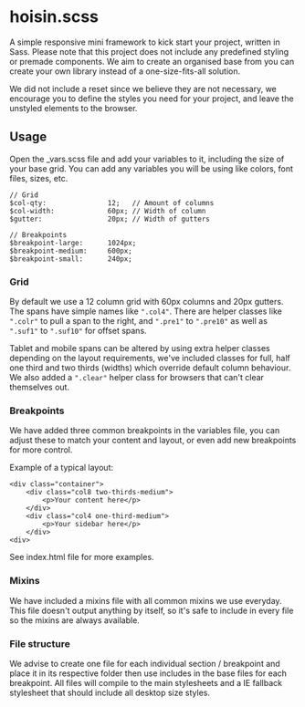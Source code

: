 hoisin.scss
===========

A simple responsive mini framework to kick start your project, written in Sass. Please note that this project does not include any predefined styling or premade components. We aim to create an organised base from you can create your own library instead of a one-size-fits-all solution.

We did not include a reset since we believe they are not necessary, we encourage you to define the styles you need for your project, and leave the unstyled elements to the browser.

## Usage
Open the _vars.scss file and add your variables to it, including the size of your base grid. You can add any variables you will be using like colors, font files, sizes, etc.

	// Grid
	$col-qty: 				12;   // Amount of columns
	$col-width: 			60px; // Width of column
	$gutter:				20px; // Width of gutters

	// Breakpoints
	$breakpoint-large: 		1024px;
	$breakpoint-medium: 	600px;
	$breakpoint-small: 		240px;

### Grid
By default we use a 12 column grid with 60px columns and 20px gutters. The spans have simple names like `".col4"`. There are helper classes like `".colr"` to pull a span to the right, and `".pre1"` to `".pre10"` as well as `".suf1"` to `".suf10"` for offset spans.

Tablet and mobile spans can be altered by using extra helper classes depending on the layout requirements, we've included classes for full, half one third and two thirds (widths) which override default column behaviour. We also added a `".clear"` helper class for browsers that can't clear themselves out.

### Breakpoints
We have added three common breakpoints in the variables file, you can adjust these to match your content and layout, or even add new breakpoints for more control.

Example of a typical layout:

	<div class="container">
	    <div class="col8 two-thirds-medium">
	    	<p>Your content here</p>
	    </div>
	    <div class="col4 one-third-medium">
	    	<p>Your sidebar here</p>
	    </div>	    
	<div>

See index.html file for more examples.

### Mixins
We have included a mixins file with all common mixins we use everyday. This file doesn't output anything by itself, so it's safe to include in every file so the mixins are always available.

### File structure
We advise to create one file for each individual section / breakpoint and place it in its respective folder then use includes in the base files for each breakpoint. All files will compile to the main stylesheets and a IE fallback stylesheet that should include all desktop size styles.